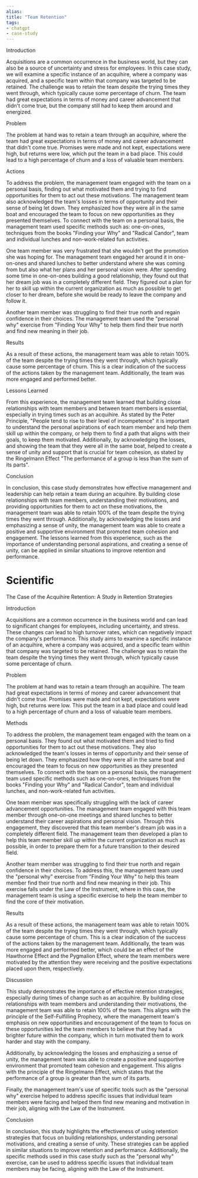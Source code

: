```yaml
---
alias:
title: "Team Retention"
tags:
- chatgpt
- case-study
---
```

Introduction

Acquisitions are a common occurrence in the business world, but they can also be a source of uncertainty and stress for employees. In this case study, we will examine a specific instance of an acquihire, where a company was acquired, and a specific team within that company was targeted to be retained. The challenge was to retain the team despite the trying times they went through, which typically cause some percentage of churn. The team had great expectations in terms of money and career advancement that didn't come true, but the company still had to keep them around and energized.

Problem

The problem at hand was to retain a team through an acquihire, where the team had great expectations in terms of money and career advancement that didn't come true. Promises were made and not kept, expectations were high, but returns were low, which put the team in a bad place. This could lead to a high percentage of churn and a loss of valuable team members.

Actions

To address the problem, the management team engaged with the team on a personal basis, finding out what motivated them and trying to find opportunities for them to act out these motivations. The management team also acknowledged the team's losses in terms of opportunity and their sense of being let down. They emphasized how they were all in the same boat and encouraged the team to focus on new opportunities as they presented themselves. To connect with the team on a personal basis, the management team used specific methods such as: one-on-ones, techniques from the books "Finding your Why" and "Radical Candor", team and individual lunches and non-work-related fun activities.

One team member was very frustrated that she wouldn't get the promotion she was hoping for. The management team engaged her around it in one-on-ones and shared lunches to better understand where she was coming from but also what her plans and her personal vision were. After spending some time in one-on-ones building a good relationship, they found out that her dream job was in a completely different field. They figured out a plan for her to skill up within the current organization as much as possible to get closer to her dream, before she would be ready to leave the company and follow it.

Another team member was struggling to find their true north and regain confidence in their choices. The management team used the "personal why" exercise from "Finding Your Why" to help them find their true north and find new meaning in their job.

Results

As a result of these actions, the management team was able to retain 100% of the team despite the trying times they went through, which typically cause some percentage of churn. This is a clear indication of the success of the actions taken by the management team. Additionally, the team was more engaged and performed better.

Lessons Learned

From this experience, the management team learned that building close relationships with team members and between team members is essential, especially in trying times such as an acquihire. As stated by the Peter Principle, "People tend to rise to their level of incompetence" it is important to understand the personal aspirations of each team member and help them skill up within the company, or help them to find a path that aligns with their goals, to keep them motivated. Additionally, by acknowledging the losses, and showing the team that they were all in the same boat, helped to create a sense of unity and support that is crucial for team cohesion, as stated by the Ringelmann Effect "The performance of a group is less than the sum of its parts".

Conclusion

In conclusion, this case study demonstrates how effective management and leadership can help retain a team during an acquihire. By building close relationships with team members, understanding their motivations, and providing opportunities for them to act on these motivations, the management team was able to retain 100% of the team despite the trying times they went through. Additionally, by acknowledging the losses and emphasizing a sense of unity, the management team was able to create a positive and supportive environment that promoted team cohesion and engagement. The lessons learned from this experience, such as the importance of understanding personal aspirations, and creating a sense of unity, can be applied in similar situations to improve retention and performance.

# Scientific

The Case of the Acquihire Retention: A Study in Retention Strategies

Introduction

Acquisitions are a common occurrence in the business world and can lead to significant changes for employees, including uncertainty, and stress. These changes can lead to high turnover rates, which can negatively impact the company's performance. This study aims to examine a specific instance of an acquihire, where a company was acquired, and a specific team within that company was targeted to be retained. The challenge was to retain the team despite the trying times they went through, which typically cause some percentage of churn.

Problem

The problem at hand was to retain a team through an acquihire. The team had great expectations in terms of money and career advancement that didn't come true. Promises were made and not kept, expectations were high, but returns were low. This put the team in a bad place and could lead to a high percentage of churn and a loss of valuable team members.

Methods

To address the problem, the management team engaged with the team on a personal basis. They found out what motivated them and tried to find opportunities for them to act out these motivations. They also acknowledged the team's losses in terms of opportunity and their sense of being let down. They emphasized how they were all in the same boat and encouraged the team to focus on new opportunities as they presented themselves. To connect with the team on a personal basis, the management team used specific methods such as one-on-ones, techniques from the books "Finding your Why" and "Radical Candor", team and individual lunches, and non-work-related fun activities.

One team member was specifically struggling with the lack of career advancement opportunities. The management team engaged with this team member through one-on-one meetings and shared lunches to better understand their career aspirations and personal vision. Through this engagement, they discovered that this team member's dream job was in a completely different field. The management team then developed a plan to help this team member skill up within the current organization as much as possible, in order to prepare them for a future transition to their desired field.

Another team member was struggling to find their true north and regain confidence in their choices. To address this, the management team used the "personal why" exercise from "Finding Your Why" to help this team member find their true north and find new meaning in their job. This exercise falls under the Law of the Instrument, where in this case, the management team is using a specific exercise to help the team member to find the core of their motivation.

Results

As a result of these actions, the management team was able to retain 100% of the team despite the trying times they went through, which typically cause some percentage of churn. This is a clear indication of the success of the actions taken by the management team. Additionally, the team was more engaged and performed better, which could be an effect of the Hawthorne Effect and the Pygmalion Effect, where the team members were motivated by the attention they were receiving and the positive expectations placed upon them, respectively.

Discussion

This study demonstrates the importance of effective retention strategies, especially during times of change such as an acquihire. By building close relationships with team members and understanding their motivations, the management team was able to retain 100% of the team. This aligns with the principle of the Self-Fulfilling Prophecy, where the management team's emphasis on new opportunities and encouragement of the team to focus on these opportunities led the team members to believe that they had a brighter future within the company, which in turn motivated them to work harder and stay with the company.

Additionally, by acknowledging the losses and emphasizing a sense of unity, the management team was able to create a positive and supportive environment that promoted team cohesion and engagement. This aligns with the principle of the Ringelmann Effect, which states that the performance of a group is greater than the sum of its parts.

Finally, the management team's use of specific tools such as the "personal why" exercise helped to address specific issues that individual team members were facing and helped them find new meaning and motivation in their job, aligning with the Law of the Instrument.

Conclusion

In conclusion, this study highlights the effectiveness of using retention strategies that focus on building relationships, understanding personal motivations, and creating a sense of unity. These strategies can be applied in similar situations to improve retention and performance. Additionally, the specific methods used in this case study such as the "personal why" exercise, can be used to address specific issues that individual team members may be facing, aligning with the Law of the Instrument.